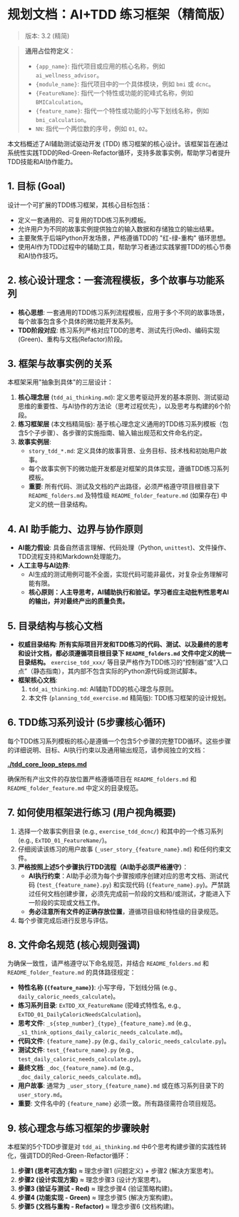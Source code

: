 # 规划文档：AI+TDD 练习框架（精简版）
> 版本: 3.2 (精简)

> **通用占位符定义**：
> - `{app_name}`: 指代项目或应用的核心名称，例如 `ai_wellness_advisor`。
> - `{module_name}`: 指代项目中的一个具体模块，例如 `bmi` 或 `dcnc`。
> - `{FeatureName}`: 指代一个特性或功能的驼峰式名称，例如 `BMICalculation`。
> - `{feature_name}`: 指代一个特性或功能的小写下划线名称，例如 `bmi_calculation`。
> - `NN`: 指代一个两位数的序号，例如 `01`, `02`。

本文档概述了AI辅助测试驱动开发 (TDD) 练习框架的核心设计。该框架旨在通过系统性实践TDD的Red-Green-Refactor循环，支持多故事实例，帮助学习者提升TDD技能和AI协作能力。

## 1. 目标 (Goal)
设计一个可扩展的TDD练习框架，其核心目标包括：
*   定义一套通用的、可复用的TDD练习系列模板。
*   允许用户为不同的故事实例提供独立的输入数据和存储独立的输出结果。
*   主要聚焦于后端Python开发场景，严格遵循TDD的 "红-绿-重构" 循环思想。
*   使用AI作为TDD过程中的辅助工具，帮助学习者通过实践掌握TDD的核心节奏和AI协作技巧。

## 2. 核心设计理念：一套流程模板，多个故事与功能系列
*   **核心思想**: 一套通用的TDD练习系列流程模板，应用于多个不同的故事场景，每个故事包含多个具体的微功能开发系列。
*   **TDD阶段对应**: 练习系列严格对应TDD的思考、测试先行(Red)、编码实现(Green)、重构与文档(Refactor)阶段。

## 3. 框架与故事实例的关系
本框架采用"抽象到具体"的三层设计：
1.  **核心理念层** (`tdd_ai_thinking.md`): 定义思考驱动开发的基本原则、测试驱动思维的重要性、与AI协作的方法论（思考过程优先），以及思考与构建的6个阶段。
2.  **练习框架层** (本文档精简版): 基于核心理念定义通用的TDD练习系列模板（包含5个子步骤）、各步骤的实施指南、输入输出规范和文件命名约定。
3.  **故事实例层**:
    *   `story_tdd_*.md`: 定义具体的故事背景、业务目标、技术栈和初始用户故事。
    *   每个故事实例下的微功能开发都是对框架的具体实现，遵循TDD练习系列模板。
    *   **重要**: 所有代码、测试及文档的产出路径，必须严格遵守项目根目录下 `README_folders.md` 及特性级 `README_folder_feature.md` (如果存在) 中定义的统一目录结构。

## 4. AI 助手能力、边界与协作原则
*   **AI能力假设**: 具备自然语言理解、代码处理（Python, `unittest`)、文件操作、TDD流程支持和Markdown处理能力。
*   **人工主导与AI边界**:
    *   AI生成的测试用例可能不全面，实现代码可能非最优，对复杂业务理解可能有限。
    *   **核心原则：人主导思考，AI辅助执行和验证。学习者应主动批判性思考AI的输出，并对最终产出的质量负责。**

## 5. 目录结构与核心文档
*   **权威目录结构**: **所有实际项目开发和TDD练习的代码、测试、以及最终的思考和设计文档，都必须遵循项目根目录下 `README_folders.md` 文件中定义的统一目录结构。** `exercise_tdd_xxx/` 等目录严格作为TDD练习的“控制器”或“入口点”（静态指南），其内部不包含实际的Python源代码或测试脚本。
*   **框架核心文档**:
    1.  `tdd_ai_thinking.md`: AI辅助TDD的核心理念与原则。
    2.  本文件 (`planning_tdd_exercise.md` 精简版): TDD练习框架的设计规划。

## 6. TDD练习系列设计 (5步骤核心循环)

每个TDD练习系列模板的核心是遵循一个包含5个步骤的完整TDD循环。这些步骤的详细说明、目标、AI执行约束以及通用输出规范，请参阅独立的文档：

**[./tdd_core_loop_steps.md](./tdd_core_loop_steps.md)**

确保所有产出文件的存放位置严格遵循项目在 `README_folders.md` 和 `README_folder_feature.md` 中定义的目录规范。

## 7. 如何使用框架进行练习 (用户视角概要)
1.  选择一个故事实例目录 (e.g., `exercise_tdd_dcnc/`) 和其中的一个练习系列 (e.g., `ExTDD_01_FeatureName/`)。
2.  仔细阅读该练习的用户故事 (`_user_story_{feature_name}.md`) 和任何约束文件。
3.  **严格按照上述5个步骤执行TDD流程（AI助手必须严格遵守）**：
    *   **AI执行约束**：AI助手必须为每个步骤按顺序创建对应的思考文档、测试代码 (`test_{feature_name}.py`) 和实现代码 (`{feature_name}.py`)。严禁跳过任何文档创建步骤，必须先完成前一阶段的文档和/或测试，才能进入下一阶段的实现或文档工作。
    *   **务必注意所有文件的正确存放位置**，遵循项目级和特性级的目录规范。
4.  每个步骤完成后进行反思与评估。

## 8. 文件命名规范 (核心规则强调)
为确保一致性，请严格遵守以下命名规范，并结合 `README_folders.md` 和 `README_folder_feature.md` 的具体路径规定：
*   **特性名称 (`{feature_name}`)**: 小写字母，下划线分隔 (e.g., `daily_caloric_needs_calculate`)。
*   **练习系列目录**: `ExTDD_XX_FeatureName` (驼峰式特性名, e.g., `ExTDD_01_DailyCaloricNeedsCalculation`)。
*   **思考文件**: `_s{step_number}_{type}_{feature_name}.md` (e.g., `_s1_think_options_daily_caloric_needs_calculate.md`)。
*   **代码文件**: `{feature_name}.py` (e.g., `daily_caloric_needs_calculate.py`)。
*   **测试文件**: `test_{feature_name}.py` (e.g., `test_daily_caloric_needs_calculate.py`)。
*   **最终文档**: `_doc_{feature_name}.md` (e.g., `_doc_daily_caloric_needs_calculate.md`)。
*   **用户故事**: 通常为 `_user_story_{feature_name}.md` 或在练习系列目录下的 `user_story.md`。
*   **重要**: 文件名中的 `{feature_name}` 必须一致。所有路径需符合项目规范。

## 9. 核心理念与练习框架的步骤映射
本框架的5个TDD步骤是对 `tdd_ai_thinking.md` 中6个思考构建步骤的实践性转化，强调TDD的Red-Green-Refactor循环：
1.  **步骤1 (思考可选方案)** ≈ 理念步骤1 (问题定义) + 步骤2 (解决方案思考)。
2.  **步骤2 (设计实现方案)** ≈ 理念步骤3 (设计方案思考)。
3.  **步骤3 (验证与测试 - Red)** ≈ 理念步骤4 (验证策略构建)。
4.  **步骤4 (功能实现 - Green)** ≈ 理念步骤5 (解决方案构建)。
5.  **步骤5 (文档与重构 - Refactor)** ≈ 理念步骤6 (文档构建)。

